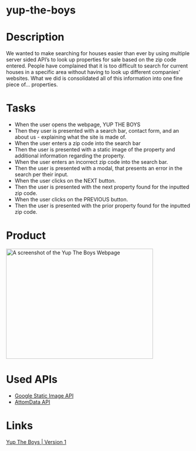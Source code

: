 # yup-the-boys

# Description

We wanted to make searching for houses easier than ever by using multiple server sided API’s to look up properties for sale based on the zip code entered.
People have complained that it is too difficult to search for current houses in a specific area without having to look up different companies' websites. What we did is consolidated all of this information into one fine piece of... properties. 

# Tasks

- When the user opens the webpage, YUP THE BOYS
- Then they user is presented with a search bar, contact form, and an about us - explaining what the site is made of.
- When the user enters a zip code into the search bar
- Then the user is presented with a static image of the property and additional information regarding the property.
- When the user enters an incorrect zip code into the search bar.
- Then the user is presented with a modal, that presents an error in the search per their input.
- When the user clicks on the NEXT button.
- Then the user is presented with the next property found for the inputted zip code.
- When the user clicks on the PREVIOUS button.
- Then the user is presented with the prior property found for the inputted zip code.


# Product

<img src="https://user-images.githubusercontent.com/80929740/120962566-d6af0600-c714-11eb-97f4-f9146fc6a6ab.png" width="400" height="300" alt="A screenshot of the Yup The Boys Webpage"/>

# Used APIs
 - [Google Static Image API](https://developers.google.com/maps/documentation/streetview/overview)
 - [AttomData API](https://www.attomdata.com/)
 
# Links
[ Yup The Boys | Version 1](https://tannercarter.github.io/yup-the-boys/)
